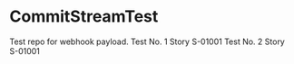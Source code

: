 # CommitStreamTest
Test repo for webhook payload.
Test No. 1 Story S-01001
Test No. 2 Story S-01001
